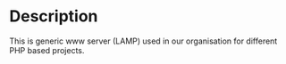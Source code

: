 # Description
This is generic www server (LAMP) used in our organisation for different PHP based projects. 
